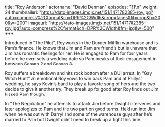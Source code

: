 title: "Roy Anderson"
actorname: "David Denman"
episodes: "31\n"
weight: 24
thumbnailurl: "https://dato-images.imgix.net/151/1471782385-roy.jpg?auto=compress%2Cformat&ch=DPR%2CWidth&crop=faces&fit=crop&h=200&w=200"
imageurl: "https://dato-images.imgix.net/151/1471782385-roy.jpg?auto=compress%2Cformat&ch=DPR%2CWidth&fm=jpg&w=500"
+++

Introduced in “The Pilot”, Roy works in the Dunder Mifflin warehouse and is Pam’s finance. He knows that Jim and Pam are friend’s but is unaware that Jim has romantic feelings for her. He is engaged to Pam for four years before he even sets a wedding date so Pam breaks of their engagement in between Season 2 and Season 3.

Roy suffers a breakdown and hits rock bottom after a DUI arrest. In “Gay Witch Hunt” an emotional Roy vows to win back Pam and at Phillys’ wedding, he pays Kevin’s band to play a favorite song of hers and the two decide to give it another try. They break up for good after Roy finds out Jim kissed Pam though.

In “The Negotiation” he attempts to attack Jim before Dwight intervenes and later apologizes to Pam and the two part on good terms. He’d run into Jim when he was out with Darryl and some of the warehouse guys after he’s married to Pam but Dwight didn’t need to break up a fight this time.
